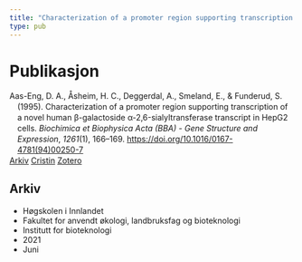 ```yaml
---
title: "Characterization of a promoter region supporting transcription of a novel human β-galactoside α-2,6-sialyltransferase transcript in HepG2 cells"
type: pub
---
```

<h1>Publikasjon</h1>
<article id="csl-bib-container-4B8JKKKQ" class="csl-bib-container">
  <div class="csl-bib-body" style="line-height: 1.35; padding-left: 1em; text-indent:-1em;">
  <div class="csl-entry">Aas-Eng, D. A., &#xC5;sheim, H. C., Deggerdal, A., Smeland, E., &amp; Funderud, S. (1995). Characterization of a promoter region supporting transcription of a novel human &#x3B2;-galactoside &#x3B1;-2,6-sialyltransferase transcript in HepG2 cells. <i>Biochimica et Biophysica Acta (BBA) - Gene Structure and Expression</i>, <i>1261</i>(1), 166&#x2013;169. <a href="https://doi.org/10.1016/0167-4781(94)00250-7">https://doi.org/10.1016/0167-4781(94)00250-7</a></div>
</div>
  <div class="csl-bib-buttons">
    <a href="#taxonomy-article-4B8JKKKQ" class="csl-bib-button">Arkiv</a>
    <a href="https://app.cristin.no/results/show.jsf?id=1914015" alt="Cristin URL" class="csl-bib-button">Cristin</a>
    <a href="http://zotero.org/groups/5022929/items/4B8JKKKQ" alt="Zotero URL" class="csl-bib-button">Zotero</a>
  </div>
  <div id="csl-bib-meta-container-4B8JKKKQ"></div>
</article>
<div id="csl-bib-meta-4B8JKKKQ" class="csl-bib-meta">
  <article id="taxonomy-article-4B8JKKKQ" class="taxonomy-article">
    <h1>Arkiv</h1>
    <ul>
      <li>Høgskolen i Innlandet</li>
      <li>Fakultet for anvendt økologi, landbruksfag og bioteknologi</li>
      <li>Institutt for bioteknologi</li>
      <li>2021</li>
      <li>Juni</li>
    </ul>
  </article>
</div>
